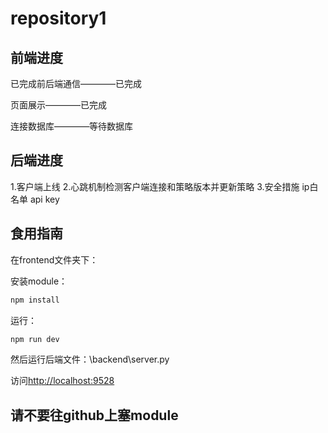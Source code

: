 # repository1

## 前端进度

已完成前后端通信————已完成

页面展示————已完成

连接数据库————等待数据库

## 后端进度

1.客户端上线
2.心跳机制检测客户端连接和策略版本并更新策略
3.安全措施
	ip白名单
	api key

## 食用指南

在frontend文件夹下：

安装module：

```bash
npm install
```

运行：

```bash
npm run dev
```

然后运行后端文件：\backend\server.py

访问[http://localhost:9528](http://localhost:9528)

## 请不要往github上塞module